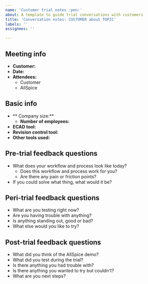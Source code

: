 ```yaml
---
name: 'Customer trial notes :pen:'
about: A template to guide trial conversations with customers
title: 'Conversation notes: CUSTOMER about TOPIC'
labels: ''
assignees: ''

---
```


## Meeting info

- **Customer:**
- **Date:**
- **Attendees:**
  - Customer
  - AllSpice

## Basic info

- ** Company size:** 
  - **Number of employees:** 
- **ECAD tool:** 
- **Revision control tool:** 
- **Other tools used:** 

## Pre-trial feedback questions

- What does your workflow and process look like today?
  - Does this workflow and process work for you?
  - Are there any pain or friction points?
- If you could solve what thing, what would it be?

## Peri-trial feedback questions

- What are you testing right now?
- Are you having trouble with anything?
- Is anything standing out, good or bad?
- What else would you like to try?

## Post-trial feedback questions

- What did you think of the AllSpice demo?
- What did you test during the trial?
- Is there anything you had trouble with?
- Is there anything you wanted to try but couldn't?
- What are you next steps?
